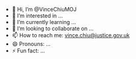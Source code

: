 - 👋 Hi, I’m @VinceChiuMOJ
- 👀 I’m interested in ...
- 🌱 I’m currently learning ...
- 💞️ I’m looking to collaborate on ...
- 📫 How to reach me: vince.chiu@justice.gov.uk
- 😄 Pronouns: ...
- ⚡ Fun fact: ...

<!---
VinceChiuMOJ/VinceChiuMOJ is a ✨ special ✨ repository because its `README.md` (this file) appears on your GitHub profile.
You can click the Preview link to take a look at your changes.
--->
